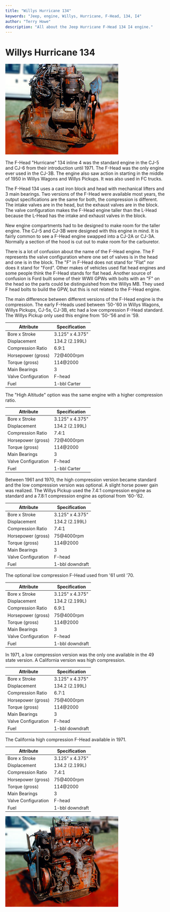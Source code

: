 ```yaml
---
title: "Willys Hurricane 134"
keywords: "Jeep, engine, Willys, Hurricane, F-Head, 134, I4"
author: "Terry Howe"
description: "All about the Jeep Hurricane F-Head 134 I4 engine."
---
```

# Willys Hurricane 134

![F-Head I4 right](../../img/engine/fheadr.jpg "F-Head I4 right")

The F-Head "Hurricane" 134 inline 4 was the standard engine in the CJ-5 and CJ-6 from their introduction until 1971. The F-Head was the only engine ever used in the CJ-3B. The engine also saw action in starting in the middle of 1950 in Willys Wagons and Willys Pickups. It was also used in FC trucks.

The F-Head 134 uses a cast iron block and head with mechanical lifters and 3 main bearings. Two versions of the F-Head were available most years, the output specifications are the same for both, the compression is different. The intake valves are in the head, but the exhaust valves are in the block. The valve configuration makes the F-Head engine taller than the L-Head because the L-Head has the intake and exhaust valves in the block.

New engine compartments had to be designed to make room for the taller engine. The CJ-5 and CJ-3B were designed with this engine in mind. It is fairly common to see a F-Head engine swapped into a CJ-2A or CJ-3A. Normally a section of the hood is cut out to make room for the carburetor.

There is a lot of confusion about the name of the F-Head engine. The F represents the valve configuration where one set of valves is in the head and one is in the block. The "F" in F-Head does not stand for "Flat" nor does it stand for "Ford". Other makes of vehicles used flat head engines and some people think the F-Head stands for flat head. Another source of confusion is Ford built some of their WWII GPWs with bolts with an "F" on the head so the parts could be distinguished from the Willys MB. They used F head bolts to build the GPW, but this is not related to the F-Head engine.

The main difference between different versions of the F-Head engine is the compression. The early F-Heads used between '50-'60 in Willys Wagons, Willys Pickups, CJ-5s, CJ-3B, etc had a low compression F-Head standard. The Willys Pickup only used this engine from '50-'56 and in '59.

| Attribute           | Specification   |
|---------------------|-----------------|
| Bore x Stroke       | 3.125" x 4.375" |
| Displacement        | 134.2 (2.199L)  |
| Compression Ratio   | 6.9:1           |
| Horsepower (gross)  | 72@4000rpm      |
| Torque (gross)      | 114@2000        |
| Main Bearings       | 3               |
| Valve Configuration | F-head          |
| Fuel                | 1-bbl Carter    |

The "High Altitude" option was the same engine with a higher compression ratio.

| Attribute           | Specification   |
|---------------------|-----------------|
| Bore x Stroke       | 3.125" x 4.375" |
| Displacement        | 134.2 (2.199L)  |
| Compression Ratio   | 7.4:1           |
| Horsepower (gross)  | 72@4000rpm      |
| Torque (gross)      | 114@2000        |
| Main Bearings       | 3               |
| Valve Configuration | F-head          |
| Fuel                | 1-bbl Carter    |

Between 1961 and 1970, the high compression version became standard and the low compression version was optional. A slight horse power gain was realized. The Willys Pickup used the 7.4:1 compression engine as standard and a 7.8:1 compression engine as optional from '60-'62.

| Attribute           | Specification   |
|---------------------|-----------------|
| Bore x Stroke       | 3.125" x 4.375" |
| Displacement        | 134.2 (2.199L)  |
| Compression Ratio   | 7.4:1           |
| Horsepower (gross)  | 75@4000rpm      |
| Torque (gross)      | 114@2000        |
| Main Bearings       | 3               |
| Valve Configuration | F-head          |
| Fuel                | 1-bbl downdraft |

The optional low compression F-Head used from '61 until '70.

| Attribute           | Specification   |
|---------------------|-----------------|
| Bore x Stroke       | 3.125" x 4.375" |
| Displacement        | 134.2 (2.199L)  |
| Compression Ratio   | 6.9:1           |
| Horsepower (gross)  | 75@4000rpm      |
| Torque (gross)      | 114@2000        |
| Main Bearings       | 3               |
| Valve Configuration | F-head          |
| Fuel                | 1-bbl downdraft |

In 1971, a low compression version was the only one available in the 49 state version. A California version was high compression.

| Attribute           | Specification   |
|---------------------|-----------------|
| Bore x Stroke       | 3.125" x 4.375" |
| Displacement        | 134.2 (2.199L)  |
| Compression Ratio   | 6.7:1           |
| Horsepower (gross)  | 75@4000rpm      |
| Torque (gross)      | 114@2000        |
| Main Bearings       | 3               |
| Valve Configuration | F-head          |
| Fuel                | 1-bbl downdraft |

The California high compression F-Head available in 1971.

| Attribute           | Specification   |
|---------------------|-----------------|
| Bore x Stroke       | 3.125" x 4.375" |
| Displacement        | 134.2 (2.199L)  |
| Compression Ratio   | 7.4:1           |
| Horsepower (gross)  | 75@4000rpm      |
| Torque (gross)      | 114@2000        |
| Main Bearings       | 3               |
| Valve Configuration | F-head          |
| Fuel                | 1-bbl downdraft |

![F-Head I4 left](../../img/engine/fheadl.jpg "F-Head I4 left")